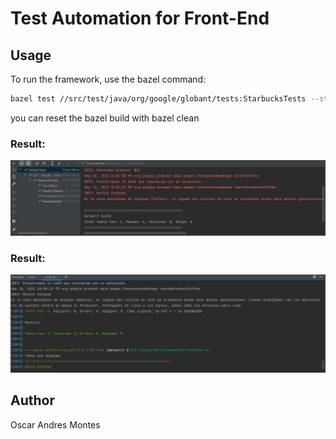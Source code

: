 # Test Automation for Front-End

## Usage
To run the framework, use the bazel command:

```bash
bazel test //src/test/java/org/google/globant/tests:StarbucksTests --strict_java_deps=OFF
```
you can reset the bazel build with bazel clean

### Result: 
![screenshot](src/main/resources/suite.jpg)


### Result:
![screenshot](src/main/resources/console.jpg)

## Author

Oscar Andres Montes
